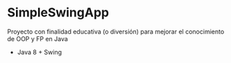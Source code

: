 # SimpleSwingApp

Proyecto con finalidad educativa (o diversión) para mejorar el conocimiento de OOP y FP en Java

- Java 8 + Swing 
